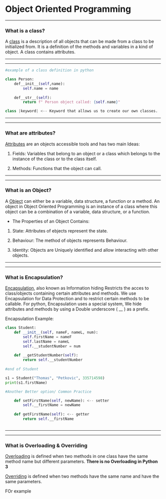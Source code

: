 # Object Oriented Programming
---

### What is a class?

A [class](https://techtarget.com/whatis/definition/class#:~:text=In%20object-oriented%20programming%2C%20a,ideas%20of%20object-oriented%20programming.) is a description of all objects that can be made from a class to be initialized from. It is a definition of the methods and variables in a kind of object. A class contains attributes.
    

---

---
```python
#example of a class definition in python

class Person:
    def__init__(self,name):
        self.name = name
    
    def__str__(self):
        return f" Person object called: {self.name}"

class |keyword| <-- Keyword that allows us to create our own classes.
```
---
---
### What are attributes?

[Attributes](https://www.freecodecamp.org/news/python-attributes-class-and-instance-attribute-examples/#:~:text=To%20give%20a%20basic%20definition,same%20for%20every%20new%20object.) are an objects accessible tools and has two main Ideas:

1. Fields: Variables that belong to an object or a class which belongs to the instance of the class or to the class itself.

2. Methods: Functions that the object can call.
---
---
### What is an Object?

A [Object](https://www.javatpoint.com/what-is-an-object-in-python) can either be a variable, data structure, a function or a method. An object in Object Oriented Programming is an instance of a class where this object can be a combination of a variable, data structure, or a function.

- The Properties of an Object Contains:

1. State: Attributes of ebjects represent the state.

2. Behaviour: The method of objects represents Behaviour.

3. Identity: Objects are Uniquely identified  and allow interacting with other objects.
---
---

### What is Encapsulation?

[Encapsulation](https://www.sumologic.com/glossary/encapsulation/#:~:text=Encapsulation%20is%20a%20way%20to,an%20instantiated%20class%20or%20object.), also known as  Information hiding Restricts the acces to class/objects containing certain attributes and methods. We use Encapsulation for Data Protection and to restrict certain methods to be callable. For python, Encapsulation uses a special system, We hide attributes and methods by using a Double underscore ( __ ) as a prefix.

Encapsulation Example:

```python
class Student:
    def __init__(self, nameF, nameL, num):
        self.firstName = nameF
        self.lastName = nameL
        self.__studentNumber = num
       
    def __getStudentNumber(self):
        return self.__studentNumber
       
#end of Student

s1 = Student("Thomas", "Petkovic", 335714598)
print(s1.firstName)

#Another Better option/ Common Practice

    def setFirstName(self, newName): <-- setter
        self.__firstName = newName
    
    def getFirstName(self): <-- getter
        return self.__firstName
    
```
---
---

### What is Overloading & Overriding

[Overloading](https://www.scaler.com/topics/function-overloading-in-python/) is defined when two methods in one class have the same method name but different parameters. **There is no Overloading in Python 3**

[Overriding](https://www.upgrad.com/blog/method-overriding-in-python/#:~:text=called%20multilevel%20inheritance.-,What%20is%20Method%20Overriding%20in%20Python%3F,the%20parent%20class%20or%20superclass.) is defined when two methods have the same name and have the same parameters.

FOr example





